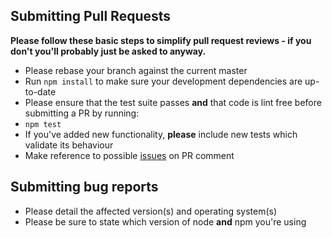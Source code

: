 ## Submitting Pull Requests

**Please follow these basic steps to simplify pull request reviews - if you don't you'll probably just be asked to anyway.**

* Please rebase your branch against the current master
* Run ```npm install``` to make sure your development dependencies are up-to-date
* Please ensure that the test suite passes **and** that code is lint free before submitting a PR by running:
 * ```npm test```
* If you've added new functionality, **please** include new tests which validate its behaviour
* Make reference to possible [issues](https://github.com/node-opcua/node-opcua/issues) on PR comment

## Submitting bug reports

* Please detail the affected version(s) and operating system(s)
* Please be sure to state which version of node **and** npm you're using

